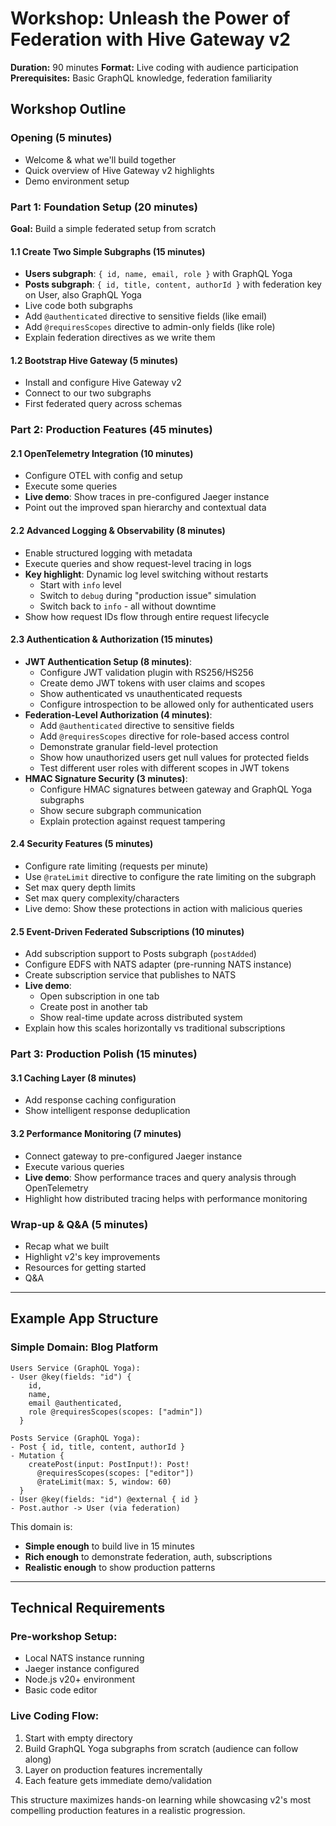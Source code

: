 # Workshop: Unleash the Power of Federation with Hive Gateway v2

**Duration:** 90 minutes
**Format:** Live coding with audience participation
**Prerequisites:** Basic GraphQL knowledge, federation familiarity

## Workshop Outline

### Opening (5 minutes)

- Welcome & what we'll build together
- Quick overview of Hive Gateway v2 highlights
- Demo environment setup

### Part 1: Foundation Setup (20 minutes)

**Goal:** Build a simple federated setup from scratch

#### 1.1 Create Two Simple Subgraphs (15 minutes)

- **Users subgraph**: `{ id, name, email, role }` with GraphQL Yoga
- **Posts subgraph**: `{ id, title, content, authorId }` with federation key on User, also GraphQL Yoga
- Live code both subgraphs
- Add `@authenticated` directive to sensitive fields (like email)
- Add `@requiresScopes` directive to admin-only fields (like role)
- Explain federation directives as we write them

#### 1.2 Bootstrap Hive Gateway (5 minutes)

- Install and configure Hive Gateway v2
- Connect to our two subgraphs
- First federated query across schemas

### Part 2: Production Features (45 minutes)

#### 2.1 OpenTelemetry Integration (10 minutes)

- Configure OTEL with config and setup
- Execute some queries
- **Live demo**: Show traces in pre-configured Jaeger instance
- Point out the improved span hierarchy and contextual data

#### 2.2 Advanced Logging & Observability (8 minutes)

- Enable structured logging with metadata
- Execute queries and show request-level tracing in logs
- **Key highlight**: Dynamic log level switching without restarts
  - Start with `info` level
  - Switch to `debug` during "production issue" simulation
  - Switch back to `info` - all without downtime
- Show how request IDs flow through entire request lifecycle

#### 2.3 Authentication & Authorization (15 minutes)

- **JWT Authentication Setup (8 minutes)**:
  - Configure JWT validation plugin with RS256/HS256
  - Create demo JWT tokens with user claims and scopes
  - Show authenticated vs unauthenticated requests
  - Configure introspection to be allowed only for authenticated users
- **Federation-Level Authorization (4 minutes)**:
  - Add `@authenticated` directive to sensitive fields
  - Add `@requiresScopes` directive for role-based access control
  - Demonstrate granular field-level protection
  - Show how unauthorized users get null values for protected fields
  - Test different user roles with different scopes in JWT tokens
- **HMAC Signature Security (3 minutes)**:
  - Configure HMAC signatures between gateway and GraphQL Yoga subgraphs
  - Show secure subgraph communication
  - Explain protection against request tampering

#### 2.4 Security Features (5 minutes)

- Configure rate limiting (requests per minute)
- Use `@rateLimit` directive to configure the rate limiting on the subgraph
- Set max query depth limits
- Set max query complexity/characters
- Live demo: Show these protections in action with malicious queries

#### 2.5 Event-Driven Federated Subscriptions (10 minutes)

- Add subscription support to Posts subgraph (`postAdded`)
- Configure EDFS with NATS adapter (pre-running NATS instance)
- Create subscription service that publishes to NATS
- **Live demo**:
  - Open subscription in one tab
  - Create post in another tab
  - Show real-time update across distributed system
- Explain how this scales horizontally vs traditional subscriptions

### Part 3: Production Polish (15 minutes)

#### 3.1 Caching Layer (8 minutes)

- Add response caching configuration
- Show intelligent response deduplication

#### 3.2 Performance Monitoring (7 minutes)

- Connect gateway to pre-configured Jaeger instance
- Execute various queries
- **Live demo**: Show performance traces and query analysis through OpenTelemetry
- Highlight how distributed tracing helps with performance monitoring

### Wrap-up & Q&A (5 minutes)

- Recap what we built
- Highlight v2's key improvements
- Resources for getting started
- Q&A

---

## Example App Structure

### Simple Domain: Blog Platform

```
Users Service (GraphQL Yoga):
- User @key(fields: "id") {
    id,
    name,
    email @authenticated,
    role @requiresScopes(scopes: ["admin"])
  }

Posts Service (GraphQL Yoga):
- Post { id, title, content, authorId }
- Mutation {
    createPost(input: PostInput!): Post!
      @requiresScopes(scopes: ["editor"])
      @rateLimit(max: 5, window: 60)
  }
- User @key(fields: "id") @external { id }
- Post.author -> User (via federation)
```

This domain is:

- **Simple enough** to build live in 15 minutes
- **Rich enough** to demonstrate federation, auth, subscriptions
- **Realistic enough** to show production patterns

---

## Technical Requirements

### Pre-workshop Setup:

- Local NATS instance running
- Jaeger instance configured
- Node.js v20+ environment
- Basic code editor

### Live Coding Flow:

1. Start with empty directory
2. Build GraphQL Yoga subgraphs from scratch (audience can follow along)
3. Layer on production features incrementally
4. Each feature gets immediate demo/validation

This structure maximizes hands-on learning while showcasing v2's most compelling production features in a realistic progression.
